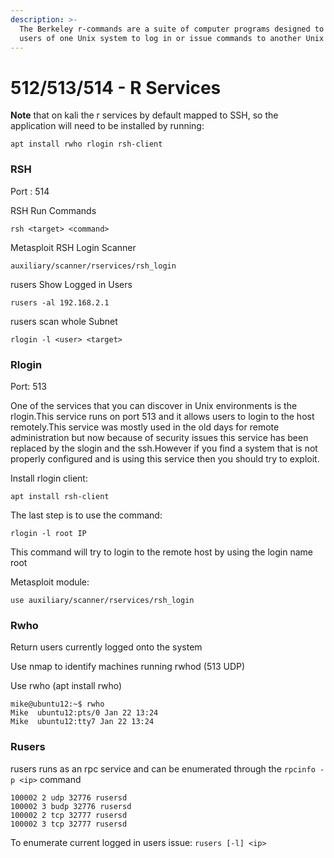```yaml
---
description: >-
  The Berkeley r-commands are a suite of computer programs designed to enable
  users of one Unix system to log in or issue commands to another Unix computer.
---
```


# 512/513/514 - R Services

**Note** that on kali the r services by default mapped to SSH, so the application will need to be installed by running:

`apt install rwho rlogin rsh-client`

### RSH

Port : 514

RSH Run Commands 

`rsh <target> <command>` 

Metasploit RSH Login Scanner 

`auxiliary/scanner/rservices/rsh_login` 

rusers Show Logged in Users 

`rusers -al 192.168.2.1` 

rusers scan whole Subnet 

`rlogin -l <user> <target>` 

### Rlogin 

Port: 513

One of the services that you can discover in Unix environments is the rlogin.This service runs on port 513 and it allows users to login to the host remotely.This service was mostly used in the old days for remote administration but now because of security issues this service has been replaced by the slogin and the ssh.However if you find a system that is not properly configured and is using this service then you should try to exploit. 

Install rlogin client:  

`apt install rsh-client` 

The last step is to use the command: 

`rlogin -l root IP` 

This command will try to login to the remote host by using the login name root 

Metasploit module: 

`use auxiliary/scanner/rservices/rsh_login` 

### Rwho 

Return users currently logged onto the system 

Use nmap to identify machines running rwhod \(513 UDP\) 

Use rwho \(apt install rwho\) 

```text
mike@ubuntu12:~$ rwho 
Mike  ubuntu12:pts/0 Jan 22 13:24 
Mike  ubuntu12:tty7 Jan 22 13:24 
```

### Rusers

rusers runs as an rpc service and can be enumerated through the  `rpcinfo -p <ip>` command

```text
100002 2 udp 32776 rusersd
100002 3 budp 32776 rusersd
100002 2 tcp 32777 rusersd
100002 3 tcp 32777 rusersd
```

To enumerate current logged in users issue: `rusers [-l] <ip>`

